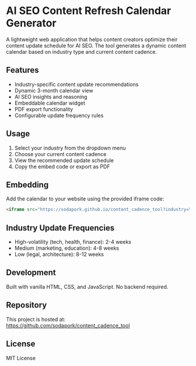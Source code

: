 # AI SEO Content Refresh Calendar Generator

A lightweight web application that helps content creators optimize their content update schedule for AI SEO. The tool generates a dynamic content calendar based on industry type and current content cadence.

## Features

- Industry-specific content update recommendations
- Dynamic 3-month calendar view
- AI SEO insights and reasoning
- Embeddable calendar widget
- PDF export functionality
- Configurable update frequency rules

## Usage

1. Select your industry from the dropdown menu
2. Choose your current content cadence
3. View the recommended update schedule
4. Copy the embed code or export as PDF

## Embedding

Add the calendar to your website using the provided iframe code:

```html
<iframe src="https://sodapork.github.io/content_cadence_tool?industry=YOUR_INDUSTRY" width="100%" height="400"></iframe>
```

## Industry Update Frequencies

- High-volatility (tech, health, finance): 2-4 weeks
- Medium (marketing, education): 4-8 weeks
- Low (legal, architecture): 8-12 weeks

## Development

Built with vanilla HTML, CSS, and JavaScript. No backend required.

## Repository

This project is hosted at: https://github.com/sodapork/content_cadence_tool

## License

MIT License 